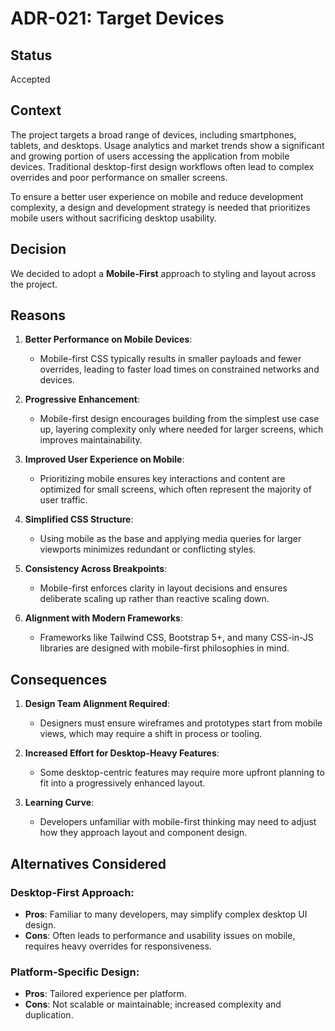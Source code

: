 # ADR-021: Target Devices

## Status

Accepted

## Context

The project targets a broad range of devices, including smartphones, tablets,
and desktops. Usage analytics and market trends show a significant and growing
portion of users accessing the application from mobile devices. Traditional
desktop-first design workflows often lead to complex overrides and poor
performance on smaller screens.

To ensure a better user experience on mobile and reduce development complexity,
a design and development strategy is needed that prioritizes mobile users
without sacrificing desktop usability.

## Decision

We decided to adopt a **Mobile-First** approach to styling and layout across the
project.

## Reasons

1. **Better Performance on Mobile Devices**:

   - Mobile-first CSS typically results in smaller payloads and fewer overrides,
     leading to faster load times on constrained networks and devices.

2. **Progressive Enhancement**:

   - Mobile-first design encourages building from the simplest use case up,
     layering complexity only where needed for larger screens, which improves
     maintainability.

3. **Improved User Experience on Mobile**:

   - Prioritizing mobile ensures key interactions and content are optimized for
     small screens, which often represent the majority of user traffic.

4. **Simplified CSS Structure**:

   - Using mobile as the base and applying media queries for larger viewports
     minimizes redundant or conflicting styles.

5. **Consistency Across Breakpoints**:

   - Mobile-first enforces clarity in layout decisions and ensures deliberate
     scaling up rather than reactive scaling down.

6. **Alignment with Modern Frameworks**:
   - Frameworks like Tailwind CSS, Bootstrap 5+, and many CSS-in-JS libraries
     are designed with mobile-first philosophies in mind.

## Consequences

1. **Design Team Alignment Required**:

   - Designers must ensure wireframes and prototypes start from mobile views,
     which may require a shift in process or tooling.

2. **Increased Effort for Desktop-Heavy Features**:

   - Some desktop-centric features may require more upfront planning to fit into
     a progressively enhanced layout.

3. **Learning Curve**:
   - Developers unfamiliar with mobile-first thinking may need to adjust how
     they approach layout and component design.

## Alternatives Considered

### Desktop-First Approach:

- **Pros**: Familiar to many developers, may simplify complex desktop UI
  design.
- **Cons**: Often leads to performance and usability issues on mobile,
  requires heavy overrides for responsiveness.

### Platform-Specific Design:

- **Pros**: Tailored experience per platform.
- **Cons**: Not scalable or maintainable; increased complexity and
  duplication.
